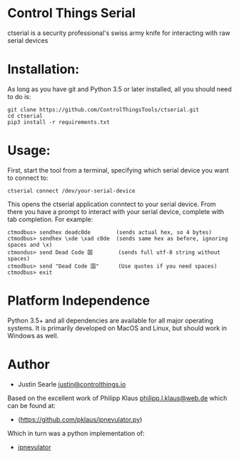 # Control Things Serial

ctserial is a security professional's swiss army knife for interacting with raw serial devices

# Installation:

As long as you have git and Python 3.5 or later installed, all you should need to do is:

```
git clone https://github.com/ControlThingsTools/ctserial.git
cd ctserial
pip3 install -r requirements.txt
```

# Usage:

First, start the tool from a terminal, specifying which serial device you want to connect to:

```
ctserial connect /dev/your-serial-device
```

This opens the ctserial application conntect to your serial device.  From there you have a prompt to interact with your serial device, complete with tab completion.  For example:

```
ctmodbus> sendhex deadc0de        (sends actual hex, so 4 bytes)
ctmodbus> sendhex \xde \xad c0de  (sends same hex as before, ignoring spaces and \x)
ctmondus> send Dead Code 国        (sends full utf-8 string without spaces)
ctmodbus> send "Dead Code 国"      (Use quotes if you need spaces)
ctmodbus> exit
```

# Platform Independence

Python 3.5+ and all dependencies are available for all major operating systems.  It is primarily developed on MacOS and Linux, but should work in Windows as well.

# Author

* Justin Searle <justin@controlthings.io>

Based on the excellent work of Philipp Klaus <philipp.l.klaus@web.de> which can be found at:

* (https://github.com/pklaus/jpnevulator.py)

Which in turn was a python implementation of:

* [jpnevulator](http://jpnevulator.snarl.nl/)
